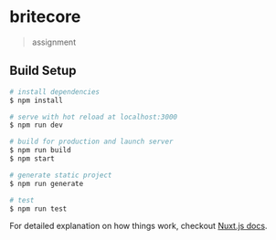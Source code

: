 # britecore

> assignment

## Build Setup

``` bash
# install dependencies
$ npm install

# serve with hot reload at localhost:3000
$ npm run dev

# build for production and launch server
$ npm run build
$ npm start

# generate static project
$ npm run generate

# test
$ npm run test
```

For detailed explanation on how things work, checkout [Nuxt.js docs](https://nuxtjs.org).
